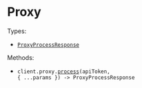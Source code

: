 # Proxy

Types:

- <code><a href="./src/resources/proxy.ts">ProxyProcessResponse</a></code>

Methods:

- <code title="post /proxy/{api_token}">client.proxy.<a href="./src/resources/proxy.ts">process</a>(apiToken, { ...params }) -> ProxyProcessResponse</code>
